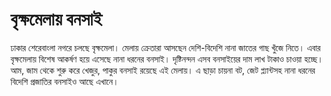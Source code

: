 # বৃক্ষমেলায় বনসাই

ঢাকার শেরেবাংলা নগরে চলছে বৃক্ষমেলা। মেলায় ক্রেতারা আসছেন দেশি-বিদেশি নানা জাতের গাছ খুঁজে নিতে। এবার বৃক্ষমেলায় বিশেষ আকর্ষণ হয়ে এসেছে নানা ধরনের বনসাই। দৃষ্টিনন্দন এসব বনসাইয়ের দাম লাখ টাকাও চাওয়া হচ্ছে। আম, জাম থেকে শুরু করে খেজুর, পাকুর বনসাই রয়েছে এই মেলায়। এ ছাড়া চায়না বট, জেট প্ল্যান্টসহ নানা ধরনের বিদেশি প্রজাতির বনসাইও আছে এখানে।
